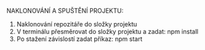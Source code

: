 NAKLONOVÁNÍ A SPUŠTĚNÍ PROJEKTU:

1. Naklonování repozitáře do složky projektu
2. V terminálu přesměrovat do složky projektu a zadat: npm install
3. Po stažení závislostí zadat příkaz: npm start
